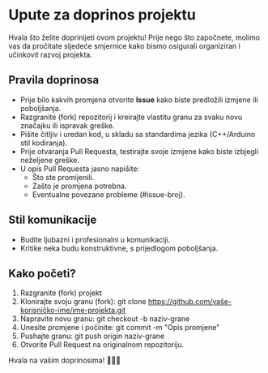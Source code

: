 # Upute za doprinos projektu

Hvala što želite doprinijeti ovom projektu! Prije nego što započnete, molimo vas da pročitate sljedeće smjernice kako bismo osigurali organiziran i učinkovit razvoj projekta.

## Pravila doprinosa

- Prije bilo kakvih promjena otvorite **Issue** kako biste predložili izmjene ili poboljšanja.
- Razgranite (fork) repozitorij i kreirajte vlastitu granu za svaku novu značajku ili ispravak greške.
- Pišite čitljiv i uredan kod, u skladu sa standardima jezika (C++/Arduino stil kodiranja).
- Prije otvaranja Pull Requesta, testirajte svoje izmjene kako biste izbjegli neželjene greške.
- U opis Pull Requesta jasno napišite:
  - Što ste promijenili.
  - Zašto je promjena potrebna.
  - Eventualne povezane probleme (#issue-broj).

## Stil komunikacije

- Budite ljubazni i profesionalni u komunikaciji.
- Kritike neka budu konstruktivne, s prijedlogom poboljšanja.

## Kako početi?

1. Razgranite (fork) projekt
2. Klonirajte svoju granu (fork): git clone https://github.com/vaše-korisničko-ime/ime-projekta.git
3. Napravite novu granu: git checkout -b naziv-grane
4. Unesite promjene i počinite: git commit -m "Opis promjene"
5. Pushajte granu: git push origin naziv-grane
6. Otvorite Pull Request na originalnom repozitoriju.

Hvala na vašim doprinosima! 🚴‍♂️💡

